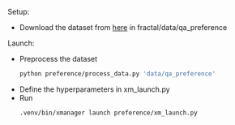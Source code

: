 Setup:

- Download the dataset from [here](https://github.com/allenai/FineGrainedRLHF/tree/main/tasks/qa_feedback/data) in fractal/data/qa_preference

Launch:

- Preprocess the dataset
  ```bash
  python preference/process_data.py 'data/qa_preference'
  ```
- Define the hyperparameters in xm_launch.py
- Run
  ```bash
  .venv/bin/xmanager launch preference/xm_launch.py
  ```
